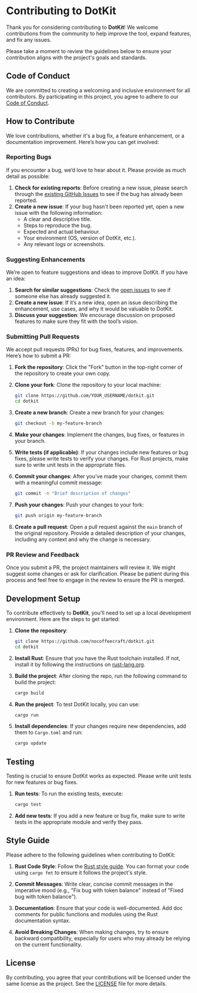 # Contributing to DotKit

Thank you for considering contributing to **DotKit**! We welcome contributions from the community to help improve the tool, expand features, and fix any issues.

Please take a moment to review the guidelines below to ensure your contribution aligns with the project's goals and standards.

## Code of Conduct

We are committed to creating a welcoming and inclusive environment for all contributors. By participating in this project, you agree to adhere to our [Code of Conduct](https://github.com/nocoffeecraft/dotkit/blob/main/CODE_OF_CONDUCT.md).

## How to Contribute

We love contributions, whether it's a bug fix, a feature enhancement, or a documentation improvement. Here’s how you can get involved:

### Reporting Bugs

If you encounter a bug, we’d love to hear about it. Please provide as much detail as possible:
1. **Check for existing reports**: Before creating a new issue, please search through the [existing GitHub Issues](https://github.com/nocoffeecraft/dotkit/issues) to see if the bug has already been reported.
2. **Create a new issue**: If your bug hasn't been reported yet, open a new issue with the following information:
   - A clear and descriptive title.
   - Steps to reproduce the bug.
   - Expected and actual behaviour.
   - Your environment (OS, version of DotKit, etc.).
   - Any relevant logs or screenshots.

### Suggesting Enhancements

We’re open to feature suggestions and ideas to improve DotKit. If you have an idea:
1. **Search for similar suggestions**: Check the [open issues](https://github.com/nocoffeecraft/dotkit/issues) to see if someone else has already suggested it.
2. **Create a new issue**: If it’s a new idea, open an issue describing the enhancement, use cases, and why it would be valuable to DotKit.
3. **Discuss your suggestion**: We encourage discussion on proposed features to make sure they fit with the tool’s vision.

### Submitting Pull Requests

We accept pull requests (PRs) for bug fixes, features, and improvements. Here’s how to submit a PR:

1. **Fork the repository**: Click the "Fork" button in the top-right corner of the repository to create your own copy.
   
2. **Clone your fork**: Clone the repository to your local machine:
   ```bash
   git clone https://github.com/YOUR_USERNAME/dotkit.git
   cd dotkit
   ```

3. **Create a new branch**: Create a new branch for your changes:
   ```bash
   git checkout -b my-feature-branch
   ```

4. **Make your changes**: Implement the changes, bug fixes, or features in your branch.

5. **Write tests (if applicable)**: If your changes include new features or bug fixes, please write tests to verify your changes. For Rust projects, make sure to write unit tests in the appropriate files.

6. **Commit your changes**: After you’ve made your changes, commit them with a meaningful commit message:
   ```bash
   git commit -m "Brief description of changes"
   ```

7. **Push your changes**: Push your changes to your fork:
   ```bash
   git push origin my-feature-branch
   ```

8. **Create a pull request**: Open a pull request against the `main` branch of the original repository. Provide a detailed description of your changes, including any context and why the change is necessary.

### PR Review and Feedback

Once you submit a PR, the project maintainers will review it. We might suggest some changes or ask for clarification. Please be patient during this process and feel free to engage in the review to ensure the PR is merged.

## Development Setup

To contribute effectively to **DotKit**, you'll need to set up a local development environment. Here are the steps to get started:

1. **Clone the repository**:
   ```bash
   git clone https://github.com/nocoffeecraft/dotkit.git
   cd dotkit
   ```

2. **Install Rust**: Ensure that you have the Rust toolchain installed. If not, install it by following the instructions on [rust-lang.org](https://www.rust-lang.org/).

3. **Build the project**: After cloning the repo, run the following command to build the project:
   ```bash
   cargo build
   ```

4. **Run the project**: To test DotKit locally, you can use:
   ```bash
   cargo run
   ```

5. **Install dependencies**: If your changes require new dependencies, add them to `Cargo.toml` and run:
   ```bash
   cargo update
   ```

## Testing

Testing is crucial to ensure DotKit works as expected. Please write unit tests for new features or bug fixes.

1. **Run tests**: To run the existing tests, execute:
   ```bash
   cargo test
   ```
2. **Add new tests**: If you add a new feature or bug fix, make sure to write tests in the appropriate module and verify they pass.

## Style Guide

Please adhere to the following guidelines when contributing to DotKit:

1. **Rust Code Style**: Follow the [Rust style guide](https://doc.rust-lang.org/1.0.0/style/). You can format your code using `cargo fmt` to ensure it follows the project's style.
   
2. **Commit Messages**: Write clear, concise commit messages in the imperative mood (e.g., "Fix bug with token balance" instead of "Fixed bug with token balance").

3. **Documentation**: Ensure that your code is well-documented. Add doc comments for public functions and modules using the Rust documentation syntax.

4. **Avoid Breaking Changes**: When making changes, try to ensure backward compatibility, especially for users who may already be relying on the current functionality.

## License

By contributing, you agree that your contributions will be licensed under the same license as the project. See the [LICENSE](LICENSE) file for more details.
